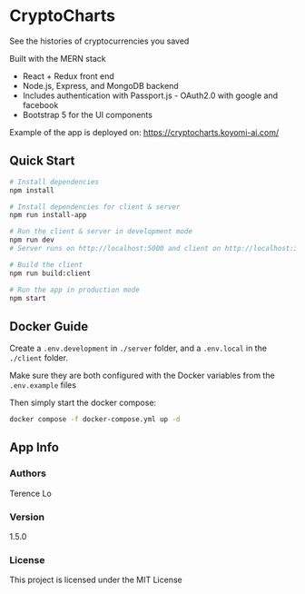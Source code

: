 # CryptoCharts

See the histories of cryptocurrencies you saved

Built with the MERN stack
- React + Redux front end 
- Node.js, Express, and MongoDB backend
- Includes authentication with Passport.js - OAuth2.0 with google and facebook
- Bootstrap 5 for the UI components

Example of the app is deployed on:
https://cryptocharts.koyomi-ai.com/

## Quick Start

```bash
# Install dependencies
npm install

# Install dependencies for client & server
npm run install-app

# Run the client & server in development mode
npm run dev
# Server runs on http://localhost:5000 and client on http://localhost:3000

# Build the client
npm run build:client

# Run the app in production mode
npm start

```

## Docker Guide

Create a `.env.development` in `./server` folder, and a `.env.local` in the `./client` folder.

Make sure they are both configured with the Docker variables from the `.env.example` files

Then simply start the docker compose: 

```bash
docker compose -f docker-compose.yml up -d
```

## App Info

### Authors

Terence Lo

### Version

1.5.0

### License

This project is licensed under the MIT License
